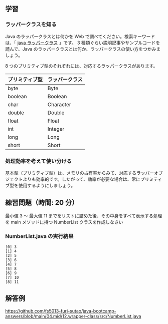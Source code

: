 ## 学習

### ラッパークラスを知る

Java のラッパークラスとは何かを Web で調べてください。検索キーワードは、「 [java ラッパークラス](https://www.google.com/search?q=java+ラッパークラス) 」です。
3 種類ぐらい説明記事やサンプルコードを読んで、Java のラッパークラスとは何か、ラッパークラスの使い方をつかみましょう。

8 つのプリミティブ型のそれぞれには、対応するラッパークラスがあります。

| プリミティブ型 | ラッパークラス |
| :------------- | :------------- |
| byte           | Byte           |
| boolean        | Boolean        |
| char           | Character      |
| double         | Double         |
| float          | Float          |
| int            | Integer        |
| long           | Long           |
| short          | Short          |

### 処理効率を考えて使い分ける

基本型（プリミティブ型）は、メモリの占有率からみて、対応するラッパーオブジェクトよりも効率的です。したがって、効率が必要な場合は、常にプリミティブ型を使用するようにしましょう。

## 練習問題（時間: 20 分）

最小値 3 ～ 最大値 11 までをリストに詰めた後、その中身をすべて表示する処理を main メソッドに持つ NumberList クラスを作成しなさい

### NumberList.java の実行結果

```console
[0] 3
[1] 4
[2] 5
[3] 6
[4] 7
[5] 8
[6] 9
[7] 10
[8] 11
```

## 解答例

https://github.com/fs5013-furi-sutao/java-bootcamp-answers/blob/main/04.mid/12.wrapper-class/src/NumberList.java
